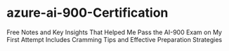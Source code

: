 # azure-ai-900-Certification
Free Notes and Key Insights That Helped Me Pass the AI-900 Exam on My First Attempt Includes Cramming Tips and Effective Preparation Strategies
